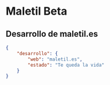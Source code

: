 # Maletil Beta

## Desarrollo de maletil.es

```JSON
{
    "desarrollo": {
        "web": "maletil.es",
        "estado": "Te queda la vida"
    }
}
```